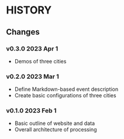 # HISTORY

## Changes

### v0.3.0 2023 Apr 1
- Demos of three cities

### v0.2.0 2023 Mar 1
- Define Markdown-based event description
- Create basic configurations of three cities

### v0.1.0 2023 Feb 1
- Basic outline of website and data
- Overall architecture of processing


